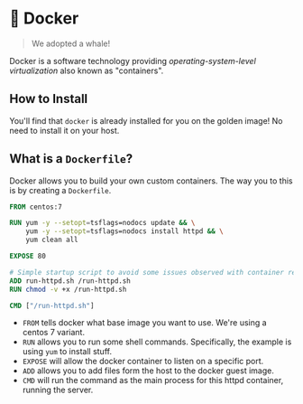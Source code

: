 # 🐳 Docker
> We adopted a whale!

Docker is a software technology providing *operating-system-level virtualization* also known as "containers".

## How to Install

You'll find that `docker` is already installed for you on the golden image! No need to install it on your host.

## What is a `Dockerfile`?

Docker allows you to build your own custom containers. The way you to this is by creating a `Dockerfile`.

```dockerfile
FROM centos:7

RUN yum -y --setopt=tsflags=nodocs update && \
    yum -y --setopt=tsflags=nodocs install httpd && \
    yum clean all

EXPOSE 80

# Simple startup script to avoid some issues observed with container restart
ADD run-httpd.sh /run-httpd.sh
RUN chmod -v +x /run-httpd.sh

CMD ["/run-httpd.sh"]
```

* `FROM` tells docker what base image you want to use. We're using a centos 7 variant.
* `RUN` allows you to run some shell commands. Specifically, the example is using `yum` to install stuff.
* `EXPOSE` will allow the docker container to listen on a specific port.
* `ADD` allows you to add files form the host to the docker guest image.
* `CMD` will run the command as the main process for this httpd container, running the server.
